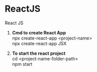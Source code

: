 # ReactJS
React JS 

1) **Cmd to create React App**  
 	npx create-react-app \<project-name\>  
 	npx create-react-app JSX

2) **To start the react project**  
	cd \<project-name-folder-path\>  
	npm start
